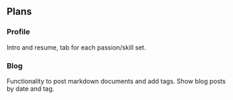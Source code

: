 ## Plans

### Profile

Intro and resume, tab for each passion/skill set.

### Blog

Functionality to post markdown documents and add tags. Show blog posts by date and tag.

